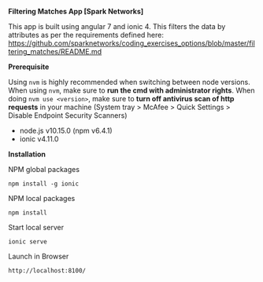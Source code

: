**Filtering Matches App [Spark Networks]**

This app is built using angular 7 and ionic 4. This filters the data by attributes as per the requirements defined here:
https://github.com/sparknetworks/coding_exercises_options/blob/master/filtering_matches/README.md

**Prerequisite**

Using `nvm` is highly recommended when switching between node versions. When using `nvm`, make sure to **run the cmd with administrator rights**. When doing `nvm use <version>`, make sure to **turn off antivirus scan of http requests** in your machine (System tray > McAfee > Quick Settings > Disable Endpoint Security Scanners)
- node.js v10.15.0 (npm v6.4.1)
- ionic v4.11.0

**Installation**

NPM global packages
```
npm install -g ionic
```

NPM local packages
```
npm install
```

Start local server
```
ionic serve
```
Launch in Browser
```
http://localhost:8100/
```
